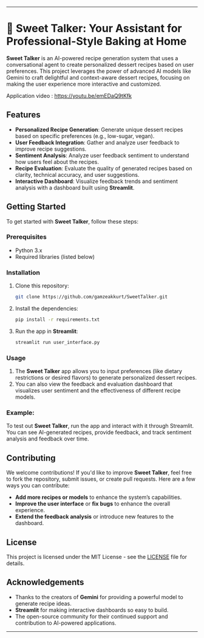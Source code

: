 
---

# 🍰 Sweet Talker: Your Assistant for Professional-Style Baking at Home

**Sweet Talker** is an AI-powered recipe generation system that uses a conversational agent to create personalized dessert recipes based on user preferences. This project leverages the power of advanced AI models like Gemini to craft delightful and context-aware dessert recipes, focusing on making the user experience more interactive and customized.

Application video : https://youtu.be/emEDaQ9tKfk

## Features

- **Personalized Recipe Generation**: Generate unique dessert recipes based on specific preferences (e.g., low-sugar, vegan).
- **User Feedback Integration**: Gather and analyze user feedback to improve recipe suggestions.
- **Sentiment Analysis**: Analyze user feedback sentiment to understand how users feel about the recipes.
- **Recipe Evaluation**: Evaluate the quality of generated recipes based on clarity, technical accuracy, and user suggestions.
- **Interactive Dashboard**: Visualize feedback trends and sentiment analysis with a dashboard built using **Streamlit**.

## Getting Started

To get started with **Sweet Talker**, follow these steps:

### Prerequisites

- Python 3.x
- Required libraries (listed below)

### Installation

1. Clone this repository:

   ```bash
   git clone https://github.com/gamzeakkurt/SweetTalker.git
   ```

2. Install the dependencies:

   ```bash
   pip install -r requirements.txt
   ```

3. Run the app in **Streamlit**:

   ```bash
   streamlit run user_interface.py
   ```

### Usage

1. The **Sweet Talker** app allows you to input preferences (like dietary restrictions or desired flavors) to generate personalized dessert recipes.
2. You can also view the feedback and evaluation dashboard that visualizes user sentiment and the effectiveness of different recipe models.

### Example:

To test out **Sweet Talker**, run the app and interact with it through Streamlit. You can see AI-generated recipes, provide feedback, and track sentiment analysis and feedback over time.

## Contributing

We welcome contributions! If you'd like to improve **Sweet Talker**, feel free to fork the repository, submit issues, or create pull requests. Here are a few ways you can contribute:

- **Add more recipes or models** to enhance the system’s capabilities.
- **Improve the user interface** or **fix bugs** to enhance the overall experience.
- **Extend the feedback analysis** or introduce new features to the dashboard.

## License

This project is licensed under the MIT License - see the [LICENSE](LICENSE) file for details.

## Acknowledgements

- Thanks to the creators of **Gemini** for providing a powerful model to generate recipe ideas.
- **Streamlit** for making interactive dashboards so easy to build.
- The open-source community for their continued support and contribution to AI-powered applications.

---
